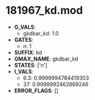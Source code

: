 # 181967_kd.mod

- **G_VALS**:
  - gkdbar_kd: 1.0
- **GATES**:
  - n: 1
- **SUFFIX**: kd
- **GMAX_NAME**: gkdbar_kd
- **STATES**: ['n']
- **I_VALS**:
  - 6.3: 0.9999994784419303
  - 37: 0.9999992462869246
- **ERROR_FLAGS**: []
